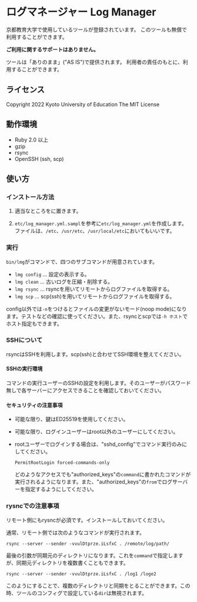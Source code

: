 # ログマネージャー Log Manager

京都教育大学で使用しているツールが登録されています。
このツールも無償で利用することができます。

**ご利用に関するサポートはありません。**

ツールは「ありのまま」("AS IS")で提供されます。
利用者の責任のもとに、利用することができます。

## ライセンス

Copyright 2022 Kyoto University of Education
The MIT License

## 動作環境

* Ruby 2.0 以上
* gzip
* rsync
* OpenSSH (ssh, scp)

## 使い方

### インストール方法

1. 適当なところをに置きます。

2. `etc/log_manager.yml.sampl`を参考に`etc/log_manager.yml`を作成します。
    ファイルは、`/etc`、`/usr/etc`、`/usr/local/etc`においてもいいです。

### 実行

`bin/lmg`がコマンドで、四つのサブコマンドが用意されています。

* `lmg config` ... 設定の表示する。
* `lmg clean`  ... 古いログを圧縮・削除する。
* `lmg rsync`  ... rsyncを用いてリモートからログファイルを取得する。
* `lmg scp`    ... scp(ssh)を用いてリモートからログファイルを取得する。

config以外では`-n`をつけるとファイルの変更がないモード(noop mode)になります。テストなどの確認に使ってください。また、rsyncとscpでは`-h ホスト`でホスト指定もできます。

### SSHについて

rsyncはSSHを利用します。scp(ssh)と合わせてSSH環境を整えてください。

#### SSHの実行環境

コマンドの実行ユーザーのSSHの設定を利用します。そのユーザーがパスワード無しで各サーバーにアクセスできることを確認しておいてください。

#### セキュリティの注意事項

* 可能な限り、鍵はED25519を使用してください。
* 可能な限り、ログインユーザーはroot以外のユーザーにしてください。
* rootユーザーでログインする場合は、"sshd_config"でコマンド実行のみにしてください。

    ```
    PermitRootLogin forced-commands-only
    ```

    どのようなアクセスでも"authorized_keys"の`command`に書かれたコマンドが実行されるようになります。また、"authorized_keys"の`from`でログサーバーを指定するようにしてください。

### rysncでの注意事項

リモート側にもrysncが必須です。インストールしておいてください。

通常、リモート側では次のようなコマンドが実行されます。

```
rsync --server --sender -vvulDtprze.iLsfxC . /remote/log/path/
```

最後の引数が同期元のディレクトリになります。これを`command`で指定しますが、同期元ディレクトリを複数書くこともできます。

```
rsync --server --sender -vvulDtprze.iLsfxC . /log1 /loge2
```

このようにすることで、複数のディレクトリと同期をとることができます。この時、ツールのコンフィグで設定している`dir`は無視されます。
